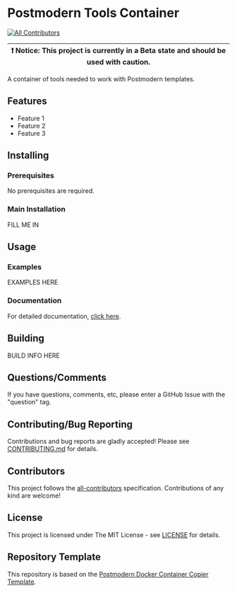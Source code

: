 # Postmodern Tools Container

[![All Contributors](https://img.shields.io/github/all-contributors/natescherer/postmodern-tools-container?color=ee8449&style=flat-square)](#contributors)

| :exclamation:  Notice: This project is currently in a Beta state and should be used with caution.  |
|-----------------------------------------|

A container of tools needed to work with Postmodern templates.

## Features

- Feature 1
- Feature 2
- Feature 3

## Installing

### Prerequisites

No prerequisites are required.

### Main Installation

FILL ME IN

## Usage

### Examples

EXAMPLES HERE

### Documentation

For detailed documentation, [click here](docs).

## Building

BUILD INFO HERE

## Questions/Comments

If you have questions, comments, etc, please enter a GitHub Issue with the "question" tag.

## Contributing/Bug Reporting

Contributions and bug reports are gladly accepted! Please see [CONTRIBUTING.md](CONTRIBUTING.md) for details.

## Contributors

<!-- spell-checker:disable -->
<!-- ALL-CONTRIBUTORS-LIST:START - Do not remove or modify this section -->
<!-- prettier-ignore-start -->
<!-- markdownlint-disable -->

<!-- markdownlint-restore -->
<!-- prettier-ignore-end -->

<!-- ALL-CONTRIBUTORS-LIST:END -->
<!-- spell-checker:enable -->

This project follows the [all-contributors](https://allcontributors.org) specification.
Contributions of any kind are welcome!

## License

This project is licensed under The MIT License - see [LICENSE](LICENSE) for details.

## Repository Template

This repository is based on the [Postmodern Docker Container Copier Template](https://github.com/natescherer/postmodern-docker-container-copiertemplate).

